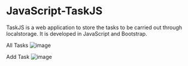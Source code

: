 # JavaScript-TaskJS
TaskJS is a web application to store the tasks to be carried out through localstorage. It is developed in JavaScript and Bootstrap.

All Tasks
![image](https://user-images.githubusercontent.com/16271001/53292010-c829c400-3781-11e9-9cc8-880da55403e6.png)

Add Task
![image](https://user-images.githubusercontent.com/16271001/53292014-ccee7800-3781-11e9-8e2f-9a3e4d22a214.png)
